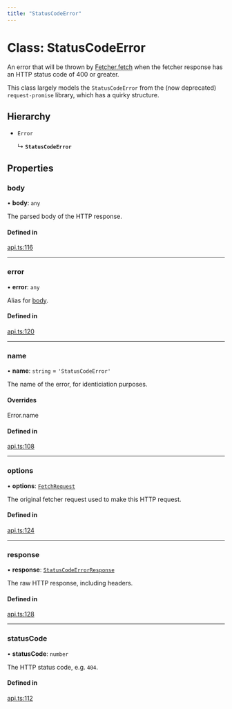 ```yaml
---
title: "StatusCodeError"
---
```

# Class: StatusCodeError

An error that will be thrown by [Fetcher.fetch](../interfaces/Fetcher.md#fetch) when the fetcher response has an
HTTP status code of 400 or greater.

This class largely models the `StatusCodeError` from the (now deprecated) `request-promise` library,
which has a quirky structure.

## Hierarchy

- `Error`

  ↳ **`StatusCodeError`**

## Properties

### body

• **body**: `any`

The parsed body of the HTTP response.

#### Defined in

[api.ts:116](https://github.com/coda/packs-sdk/blob/main/api.ts#L116)

___

### error

• **error**: `any`

Alias for [body](StatusCodeError.md#body).

#### Defined in

[api.ts:120](https://github.com/coda/packs-sdk/blob/main/api.ts#L120)

___

### name

• **name**: `string` = `'StatusCodeError'`

The name of the error, for identiciation purposes.

#### Overrides

Error.name

#### Defined in

[api.ts:108](https://github.com/coda/packs-sdk/blob/main/api.ts#L108)

___

### options

• **options**: [`FetchRequest`](../interfaces/FetchRequest.md)

The original fetcher request used to make this HTTP request.

#### Defined in

[api.ts:124](https://github.com/coda/packs-sdk/blob/main/api.ts#L124)

___

### response

• **response**: [`StatusCodeErrorResponse`](../interfaces/StatusCodeErrorResponse.md)

The raw HTTP response, including headers.

#### Defined in

[api.ts:128](https://github.com/coda/packs-sdk/blob/main/api.ts#L128)

___

### statusCode

• **statusCode**: `number`

The HTTP status code, e.g. `404`.

#### Defined in

[api.ts:112](https://github.com/coda/packs-sdk/blob/main/api.ts#L112)
